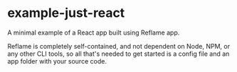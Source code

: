 # example-just-react

A minimal example of a React app built using Reflame app.

Reflame is completely self-contained, and not dependent on Node, NPM, or any other CLI tools, so all that's needed to get started is a config file and an app folder with your source code.

